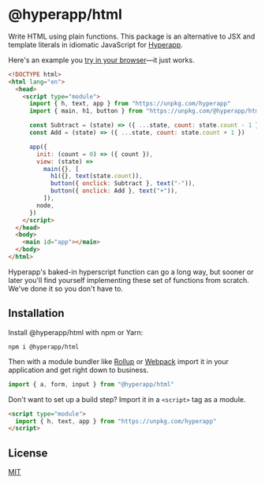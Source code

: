 # @hyperapp/html

Write HTML using plain functions. This package is an alternative to JSX and template literals in idiomatic JavaScript for [Hyperapp](../../).

Here's an example you [try in your browser]()—it just works.

```html
<!DOCTYPE html>
<html lang="en">
  <head>
    <script type="module">
      import { h, text, app } from "https://unpkg.com/hyperapp"
      import { main, h1, button } from "https://unpkg.com/@hyperapp/html"

      const Subtract = (state) => ({ ...state, count: state.count - 1 })
      const Add = (state) => ({ ...state, count: state.count + 1 })

      app({
        init: (count = 0) => ({ count }),
        view: (state) =>
          main({}, [
            h1({}, text(state.count)),
            button({ onclick: Subtract }, text("-")),
            button({ onclick: Add }, text("+")),
          ]),
        node,
      })
    </script>
  </head>
  <body>
    <main id="app"></main>
  </body>
</html>
```

Hyperapp's baked-in hyperscript function can go a long way, but sooner or later you'll find yourself implementing these set of functions from scratch. We've done it so you don't have to.

## Installation

Install @hyperapp/html with npm or Yarn:

```console
npm i @hyperapp/html
```

Then with a module bundler like [Rollup](https://rollupjs.org) or [Webpack](https://webpack.js.org) import it in your application and get right down to business.

```js
import { a, form, input } from "@hyperapp/html"
```

Don't want to set up a build step? Import it in a `<script>` tag as a module.

```html
<script type="module">
  import { h, text, app } from "https://unpkg.com/hyperapp"
</script>
```

## License

[MIT](../../LICENSE.md)
